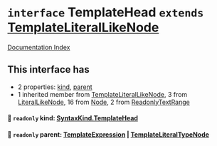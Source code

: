 # `interface` TemplateHead `extends` [TemplateLiteralLikeNode](../interface.TemplateLiteralLikeNode/README.md)

[Documentation Index](../README.md)

## This interface has

- 2 properties:
[kind](#-readonly-kind-syntaxkindtemplatehead),
[parent](#-readonly-parent-templateexpression--templateliteraltypenode)
- 1 inherited member from [TemplateLiteralLikeNode](../interface.TemplateLiteralLikeNode/README.md), 3 from [LiteralLikeNode](../interface.LiteralLikeNode/README.md), 16 from [Node](../interface.Node/README.md), 2 from [ReadonlyTextRange](../interface.ReadonlyTextRange/README.md)


#### 📄 `readonly` kind: [SyntaxKind.TemplateHead](../enum.SyntaxKind/README.md#templatehead--16)



#### 📄 `readonly` parent: [TemplateExpression](../interface.TemplateExpression/README.md) | [TemplateLiteralTypeNode](../interface.TemplateLiteralTypeNode/README.md)



